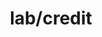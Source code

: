 ---  
schema: schema::lab/credit  
title: lab/credit  
organization: Lab  
notes: Used in 1 lineage(s)  
resources:  
  - name: lab/credit 
    url: file:/Users/kensu/Customers/Kensu/LoanApproval/LAB/masterdata/lab/credit 
    format : CSV  
license: None  
category:
  - Loan Acceptance Product  
maintainer: User  
maintainer_email: UserMail  
---